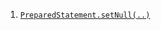  1. [`PreparedStatement.setNull(..)`](https://stackoverflow.com/questions/1357429/preparedstatement-setnull)
